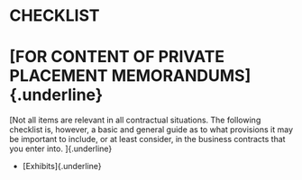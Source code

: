 # CHECKLIST

# [FOR CONTENT OF PRIVATE PLACEMENT MEMORANDUMS]{.underline}

[Not all items are relevant in all contractual situations. The following
checklist is, however, a basic and general guide as to what provisions
it may be important to include, or at least consider, in the business
contracts that you enter into. ]{.underline}

-   [Exhibits]{.underline}
